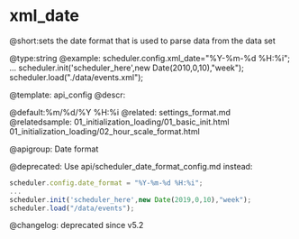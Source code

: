 xml_date
=============

@short:sets the date format that is used to parse data from the data set 
	

@type:string
@example:
scheduler.config.xml_date="%Y-%m-%d %H:%i";
...
scheduler.init('scheduler_here',new Date(2010,0,10),"week");
scheduler.load("./data/events.xml");

@template:	api_config
@descr:

@default:%m/%d/%Y %H:%i
@related:
	settings_format.md
@relatedsample:
	01_initialization_loading/01_basic_init.html
    01_initialization_loading/02_hour_scale_format.html
    
@apigroup: Date format

@deprecated:
Use api/scheduler_date_format_config.md instead:

~~~js
scheduler.config.date_format = "%Y-%m-%d %H:%i";
...
scheduler.init('scheduler_here',new Date(2019,0,10),"week");
scheduler.load("/data/events");
~~~

@changelog:
deprecated since v5.2